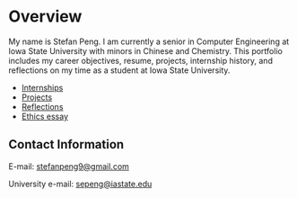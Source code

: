 # Overview

My name is Stefan Peng. I am currently a senior in Computer Engineering at Iowa State University with minors in Chinese and Chemistry. This portfolio includes my career objectives, resume, projects, internship history, and reflections on my time as a student at Iowa State University.

- [Internships](./internships)
- [Projects](./projects)
- [Reflections](./reflections)
- [Ethics essay](./ethics)

## Contact Information

E-mail: [stefanpeng9@gmail.com](mailto:stefanpeng9@gmail.com)

University e-mail: [sepeng@iastate.edu](mailto:sepeng@iastate.edu)
